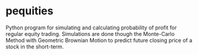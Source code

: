 # pequities
Python program for simulating and calculating probability of profit for regular equity trading. Simulations are done though the Monte-Carlo Method with Geometric Brownian Motion to predict future closing price of a stock in the short-term.
